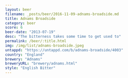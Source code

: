 ```yaml
---
layout: beer
filename: _posts/beer/2016-11-09-adnams-broadside.md
title: Adnams Broadside
category: beer
score: 6
beer-date: "2013-07-19"
desc: "The bitterness takes some time to get used to"
permalink: /beer/:title.html
img: /img/list/adnams-broadside.jpeg
untappd: "https://untappd.com/b/adnams-broadside/4003"
country: "England"
brewery: "Adnams"
breweryURL: "brewery/adnams.html"
style: "English Bitter"
---
```

